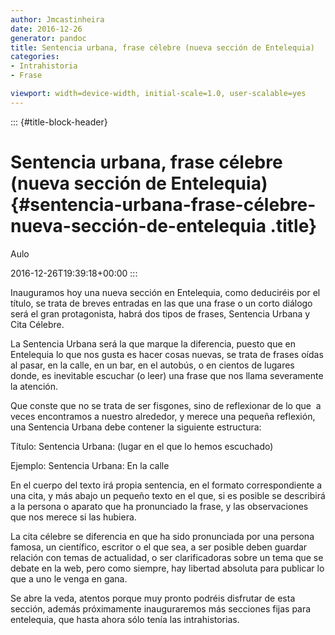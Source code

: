 ```yaml
---
author: Jmcastinheira
date: 2016-12-26
generator: pandoc
title: Sentencia urbana, frase célebre (nueva sección de Entelequia)
categories:
- Intrahistoria
- Frase

viewport: width=device-width, initial-scale=1.0, user-scalable=yes
---
```


::: {#title-block-header}
# Sentencia urbana, frase célebre (nueva sección de Entelequia) {#sentencia-urbana-frase-célebre-nueva-sección-de-entelequia .title}

Aulo

2016-12-26T19:39:18+00:00
:::

Inauguramos hoy una nueva sección en Entelequia, como deduciréis por el
título, se trata de breves entradas en las que una frase o un corto
diálogo será el gran protagonista, habrá dos tipos de frases, Sentencia
Urbana y Cita Célebre.

La Sentencia Urbana será la que marque la diferencia, puesto que en
Entelequia lo que nos gusta es hacer cosas nuevas, se trata de frases
oídas al pasar, en la calle, en un bar, en el autobús, o en cientos de
lugares donde, es inevitable escuchar (o leer) una frase que nos llama
severamente la atención.

Que conste que no se trata de ser fisgones, sino de reflexionar de lo
que  a veces encontramos a nuestro alrededor, y merece una pequeña
reflexión, una Sentencia Urbana debe contener la siguiente estructura:

Título: Sentencia Urbana: (lugar en el que lo hemos escuchado)

Ejemplo: Sentencia Urbana: En la calle

En el cuerpo del texto irá propia sentencia, en el formato
correspondiente a una cita, y más abajo un pequeño texto en el que, si
es posible se describirá a la persona o aparato que ha pronunciado la
frase, y las observaciones que nos merece si las hubiera.

La cita célebre se diferencia en que ha sido pronunciada por una persona
famosa, un científico, escritor o el que sea, a ser posible deben
guardar relación con temas de actualidad, o ser clarificadoras sobre un
tema que se debate en la web, pero como siempre, hay libertad absoluta
para publicar lo que a uno le venga en gana.

Se abre la veda, atentos porque muy pronto podréis disfrutar de esta
sección, además próximamente inauguraremos más secciones fijas para
entelequia, que hasta ahora sólo tenía las intrahistorias.
